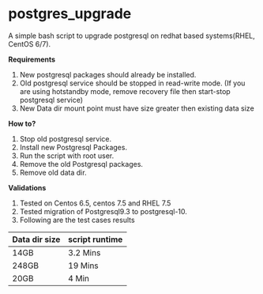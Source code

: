 # postgres_upgrade
A simple bash script to upgrade postgresql on redhat based systems(RHEL, CentOS 6/7). 

**Requirements**
1. New postgresql packages should already be installed.
2. Old postgresql service should be stopped in read-write mode. (If you are using hotstandby mode, remove recovery file then start-stop postgresql service)
3. New Data dir mount point must have size greater then existing data size

**How to?**
1. Stop old postgresql service.
2. Install new Postgresql Packages.
3. Run the script with root user.
4. Remove the old Postgresql packages.
5. Remove old data dir.

**Validations**
1. Tested on Centos 6.5, centos 7.5 and RHEL 7.5
2. Tested migration of Postgresql9.3 to postgresql-10.
3. Following are the test cases results

| Data dir size |  script runtime |
|--|--|
| 14GB |  3.2 Mins|
| 248GB | 19 Mins |
| 20GB |4 Min |
